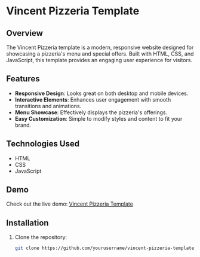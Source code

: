 # Vincent Pizzeria Template

## Overview
The Vincent Pizzeria template is a modern, responsive website designed for showcasing a pizzeria's menu and special offers. Built with HTML, CSS, and JavaScript, this template provides an engaging user experience for visitors.

## Features
- **Responsive Design**: Looks great on both desktop and mobile devices.
- **Interactive Elements**: Enhances user engagement with smooth transitions and animations.
- **Menu Showcase**: Effectively displays the pizzeria's offerings.
- **Easy Customization**: Simple to modify styles and content to fit your brand.

## Technologies Used
- HTML
- CSS
- JavaScript

## Demo
Check out the live demo: [Vincent Pizzeria Template](https://vincent-pizzeria.tholumuzi.co.za/)

## Installation
1. Clone the repository:
   ```bash
   git clone https://github.com/yourusername/vincent-pizzeria-template.git

